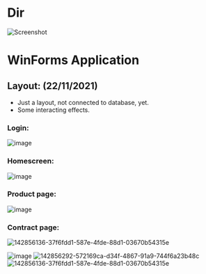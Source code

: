 # Dir
![Screenshot](https://user-images.githubusercontent.com/58219087/140633860-ab9f57f0-4231-42bf-bb76-59470c5297a0.png)
# WinForms Application
## Layout: (22/11/2021)
- Just a layout, not connected to database, yet.
- Some interacting effects.
### Login:
![image](https://user-images.githubusercontent.com/58219087/142856136-37f6fdd1-587e-4fde-88d1-03670b54315e.png)
### Homescreen:
![image](https://user-images.githubusercontent.com/58219087/142856196-07353eac-4be6-4dc9-b617-6f2a896019a0.png)
### Product page:
![image](https://user-images.githubusercontent.com/58219087/142856292-572169ca-d34f-4867-91a9-744f6a23b48c.png)
### Contract page:
![142856136-37f6fdd1-587e-4fde-88d1-03670b54315e](https://user-images.githubusercontent.com/58219087/142856728-212ad9c7-e700-4ce8-8e7f-18b7c8958955.png)

![image](https://user-images.githubusercontent.com/58219087/142856394-06bab6a6-356f-4b48-a97b-0e4cf9204646.png)
![142856292-572169ca-d34f-4867-91a9-744f6a23b48c](https://user-images.githubusercontent.com/58219087/142856424-689ba1fa-fee0-4d30-bb00-2dbd0f13e087.png)
![142856136-37f6fdd1-587e-4fde-88d1-03670b54315e](https://user-images.githubusercontent.com/58219087/142856731-9edebbac-a168-4aec-a265-2c845e0df979.png)
